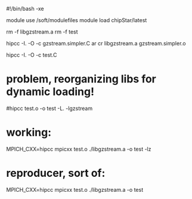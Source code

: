 #!/bin/bash -xe

module use /soft/modulefiles
module load chipStar/latest

rm -f libgzstream.a
rm -f test

hipcc  -I. -O -c  gzstream.simpler.C
ar cr libgzstream.a gzstream.simpler.o

hipcc  -I. -O -c test.C

# problem, reorganizing libs for dynamic loading!
#hipcc    test.o -o test -L.   -lgzstream 

# working:
MPICH_CXX=hipcc mpicxx test.o ./libgzstream.a  -o test -lz

# reproducer, sort of:
MPICH_CXX=hipcc mpicxx test.o ./libgzstream.a  -o test


